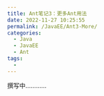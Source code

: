 ```yaml
---
title: Ant笔记3：更多Ant用法
date: 2022-11-27 10:25:55
permalink: /JavaEE/Ant3-More/
categories:
  - Java
  - JavaEE
  - Ant
tags:
  - 
---
```

撰写中…………
